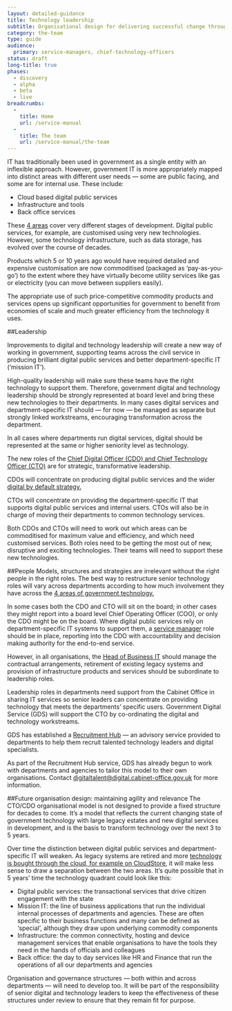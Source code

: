 ```yaml
---
layout: detailed-guidance
title: Technology leadership
subtitle: Organisational design for delivering successful change through technology
category: the-team
type: guide
audience:
  primary: service-managers, chief-technology-officers
status: draft
long-title: true
phases:
  - discovery
  - alpha
  - beta
  - live
breadcrumbs:
  -
    title: Home
    url: /service-manual
  -
    title: The team
    url: /service-manual/the-team
---
```

IT has traditionally been used in government as a single entity with an inflexible approach. However, government IT is more appropriately mapped into distinct areas with different user needs — some are public facing, and some are for internal use. These include:

* Cloud based digital public services
* Infrastructure and tools
* Back office services 

These [4 areas](http://digital.cabinetoffice.gov.uk/2013/05/21/rebalancing-tech-across-gov/) cover very different stages of development. Digital public services, for example, are customised using very new technologies. However, some technology infrastructure, such as data storage, has evolved over the course of decades. 

Products which 5 or 10 years ago would have required detailed and expensive customisation are now commoditised (packaged as ‘pay-as-you-go’) to the extent where they have virtually become utility services like gas or electricity (you can move between suppliers easily).

The appropriate use of such price-competitive commodity products and services opens up significant opportunities for government to benefit from economies of scale and much greater efficiency from the technology it uses.

##Leadership

Improvements to digital and technology leadership will create a new way of working in government, supporting teams across the civil service in producing brilliant digital public services and better department-specific IT (‘mission IT’).

High-quality leadership will make sure these teams have the right technology to support them. Therefore, government digital and technology leadership should be strongly represented at board level and bring these new technologies to their departments. In many cases digital services and department-specific IT should — for now — be managed as separate but strongly linked workstreams, encouraging transformation across the department. 

In all cases where departments run digital services, digital should be represented at the same or higher seniority level as technology.

The new roles of the [Chief Digital Officer (CDO) and Chief Technology Officer (CTO)](/service-manual/the-team/recruitment/job-descriptions.html) are for strategic, transformative leadership. 

CDOs will concentrate on producing digital public services and the wider [digital by default strategy.](/service-manual/digital-by-default)

CTOs will concentrate on providing the department-specific IT that supports digital public services and internal users. CTOs will also be in charge of moving their departments to common technology services. 

Both CDOs and CTOs will need to work out which areas can be commoditised for maximum value and efficiency, and which need customised services. Both roles need to be getting the most out of new, disruptive and exciting technologies. Their teams will need to support these new technologies. 

##People
Models, structures and strategies are irrelevant without the right people in the right roles. The best way to restructure senior technology roles will vary across departments according to how much involvement they have across the [4 areas of government technology.](http://digital.cabinetoffice.gov.uk/2013/05/21/rebalancing-tech-across-gov)

In some cases both the CDO and CTO will sit on the board; in other cases they might report into a board level Chief Operating Officer (COO), or only the CDO might be on the board. Where digital public services rely on department-specific IT systems to support them, a [service manager](/service-manual/the-team/service-manager.html) role should be in place, reporting into the CDO with accountability and decision making authority for the end-to-end service.

However, in all organisations, the [Head of Business IT](/service-manual/the-team/recruitment/job-descriptions.html) should manage the contractual arrangements, retirement of existing legacy systems and provision of infrastructure products and services should be subordinate to leadership roles.

Leadership roles in departments need support from the Cabinet Office in sharing IT services so senior leaders can concentrate on providing technology that meets the departments’ specific users. Government Digital Service (GDS) will support the CTO by co-ordinating the digital and technology workstreams.

GDS has established a [Recruitment Hub](/service-manual/the-team/recruitment/hub.html) — an advisory service provided to departments to help them recruit talented technology leaders and digital specialists.

As part of the Recruitment Hub service, GDS has already begun to work with departments and agencies to tailor this model to their own organisations. Contact [digitaltalent@digital.cabinet-office.gov.uk](mailto:digitaltalent@digital.cabinet-office.gov.uk) for more information.

##Future organisation design: maintaining agility and relevance
The CTO/CDO organisational model is not designed to provide a fixed structure for decades to come. It’s a model that reflects the current changing state of government technology with large legacy estates and new digital services in development, and is the basis to transform technology over the next 3 to 5 years. 

Over time the distinction between digital public services and department-specific IT will weaken. As legacy systems are retired and more [technology is bought through the cloud, for example on CloudStore](https://www.gov.uk/government/policies/transforming-government-services-to-make-them-more-efficient-and-effective-for-users/supporting-pages/buying-cloud-based-it-products-and-services), it will make less sense to draw a separation between the two areas. It’s quite possible that in 5 years’ time the technology quadrant could look like this:

* Digital public services: the transactional services that drive citizen engagement with the state
* Mission IT: the line of business applications that run the individual internal processes of departments and agencies. These are often specific to their business functions and many can be defined as ‘special’, although they draw upon underlying commodity components
* Infrastructure: the common connectivity, hosting and device management services that enable organisations to have the tools they need in the hands of officials and colleagues
* Back office: the day to day services like HR and Finance that run the operations of all our departments and agencies

Organisation and governance structures — both within and across departments — will need to develop too. It will be part of the responsibility of senior digital and technology leaders to keep the effectiveness of these structures under review to ensure that they remain fit for purpose.
